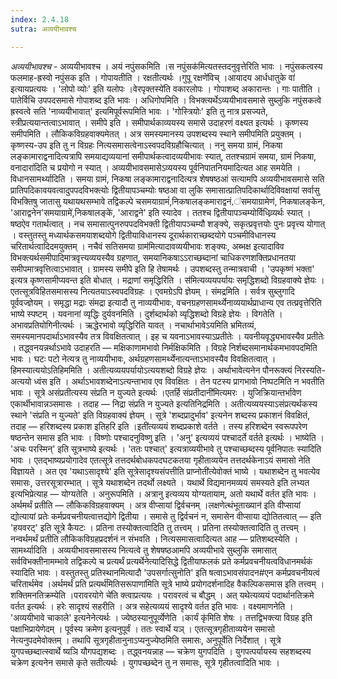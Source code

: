 ```yaml
---
index: 2.4.18
sutra: अव्ययीभावश्च

---
```

_अव्ययीभावश्च_ - अव्ययीभावश्च । अयं नपुंसकमिति ।स नपुंसक॑मित्यतस्तदनुवृत्तेरिति भावः । नपुंसकत्वस्य फलमाह-ह्रस्वो नपुंसक इति । गोपायतीति । रक्षतीत्यर्थः ।गुपू रक्षणे॑विच् ।आयादय आर्धधातुके वा॑ इत्यायप्रत्ययः । 'लोपो व्योः' इति यलोपः ।वेरपृक्तस्ये॑ति वकारलोपः । गोपाशब्द अकारान्तः । गाः पातीति । पातेर्विचि उपपदसमासे गोपाशब्द इति भावः । अधिगोपमिति । विभक्त्यर्थेऽव्ययीभावसमासे सुब्लुकि नपुंसकत्वे ह्रस्वत्वे सति 'नाव्ययीभावात्' इत्यमिपूर्वरूपमिति भावः । 'गोस्त्रियोः' इति तु नात्र प्रसज्यते, स्त्रीप्रत्ययान्तत्वाऽभावात् । समीपे इति । समीपार्थकाव्ययस्य समासे उदाहरणं वक्ष्यत इत्यर्थः । कृष्णस्य समीपमिति । लौकिकविग्रहवाक्यमेतत् । अत्र समस्यमानस्य उपशब्दस्य स्थाने समीपमिति प्रयुक्तम् । कृष्णस्य-उप इति तु न विग्रहः नित्यसमासत्वेनाऽस्वपदविग्रहौचित्यात् । ननु समया ग्रामं, निकषा लङ्कामाराद्वनादित्यत्रापि समयाद्यव्ययानां समीपार्थकत्वादव्ययीभावः स्यात्, ततश्चग्रामं समया, ग्रामं निकषा, वनादारा॑दिति च प्रयोगो न स्यात् । अव्ययीभावसमासेऽव्ययस्य पूर्वनिपातनियमादित्यत आह समयेति । विधानसामर्थ्यादिति । समया ग्रामं, निकषा लङ्कामाराद्वनादित्यत्र शेषषष्ठआं सत्यामपि अव्ययीभावसमासे सति प्रातिपदिकावयवत्वादुपपदविभक्त्योः द्वितीयापञ्चम्योः षष्ठआ वा लुकि समासात्प्रातिपदिकार्थादिविवक्षायां सर्वासु विभक्तिषु जातासु यथायथसम्भावे तद्विकल्पे चसमयाग्रामं॑,निकषालङ्कमाराद्वनं,॑समयाग्रामेण॑, निकषालङ्केन, 'आराद्वनेन'समयाग्रामे॑,निकषालङ्के॑, 'आराद्वने' इति स्यादेव । ततश्च द्वितीयापञ्चम्योर्विधिव्र्यर्थः स्यात् । षष्ठऐव गतार्थत्वात् । नच समासात्पुनरुपपदविभक्ती द्वितीयापञ्चम्यौ शङ्क्ये, सकृत्प्रवृत्तयोः पुनः प्रवृत्त्य योगात् । वस्तुतस्तु मध्यार्थकसमयाशब्दयोगे द्वितीयाविधानस्य दूरार्थकाराच्छब्दयोगे पञ्चमीविधानस्य चरितार्थत्वादिदमयुक्तम् । नचैवं सतिसमया ग्राम॑मित्यादावव्ययीभावः शङ्क्यः, अब्भक्ष इत्यादाविव विभक्त्यर्थसमीपादिमात्रवृत्त्यव्ययस्यैव ग्रहणात्, समयानिकषाऽऽराच्छब्दानां चाधिकरणशक्तिप्रधानतया समीपमात्रवृत्तित्वाऽभावात् । ग्रामस्य समीपे इति हि तेषामर्थः । उपशब्दस्तु तन्मात्रवाची । 'उपकृष्णं भक्ता' इत्यत्र कृष्णसामीप्यवन्त इति बोधात् । मद्राणां समृद्धिरिति ।	स॑मित्यव्ययपर्यायः समृद्धिशब्दो विग्रहवाक्ये ज्ञेयः । एतत्सूत्रविहितसमासस्य नित्यतयाऽस्वपदविग्रहः । एवमग्रेऽपि ज्ञेयम् । संमद्रमिति । सर्वत्र सुब्लुगादि पूर्ववज्ज्ञेयम् । समृद्धा मद्राः संमद्रा इत्यादौ तु नाव्ययीभावः, वचनग्रहणसामर्थ्येनाव्ययार्थप्राधान्य एव तत्प्रवृत्तेरिति भाष्ये स्पष्टम् । यवनानां व्यृद्धिः दुर्यवनमिति । दुर्शब्दार्थको व्यृद्धिशब्दो विग्रहे ज्ञेयः । विगतेति । अभावप्रतियोगिनीत्यर्थः । ऋद्धेरभावो व्यृद्धिरिति यावत् । नचार्थाभावेऽयमिति भ्रमितव्यं, समस्यमानपदार्थाऽभावस्यैव तत्र विवक्षितत्वात् । इह च यवनाऽभावस्याऽप्रतीतेः । यवनीयवृद्ध्यभावस्यैव प्रतीतेः । तद्ध्वनयन्नर्थाऽभावे उदाहरति — मक्षिकाणामभावो निर्मक्षिकमिति । विग्रहे निर्शब्दसमानार्थकमभावपदमिति भावः । घटः पटो नेत्यत्र तु नाव्ययीभावः, अर्थग्रहणसामर्थ्येनात्यन्ताऽभावस्यैव विवक्षितत्वात् । हिमस्यात्ययोऽतिहिममिति । अतीत्यव्ययपर्यायोऽत्ययशब्दो विग्रहे ज्ञेयः । अर्थाभावेत्यनेन पौनरूक्त्यं निरस्यति-अत्ययो ध्वंस इति । अर्थाऽभावशब्देनाऽत्यन्ताभाव एव विवक्षितः । तेन पटस्य प्रागभावो निष्पटमिति न भवतीति भावः । सूत्रे असंप्रतीत्यस्य संप्रति न युज्यते इत्यर्थः ।एतर्हि संप्रतीदानी॑मित्यमरः । युजिक्रियान्तर्भावेण एकार्थीभावान्नञ्समासः । तदाह — निद्रा संप्रति न युज्यते इत्यतिनिद्रमिति । अतीत्यव्ययस्याऽसंप्रत्यर्थकस्य स्थाने 'संप्रति न युज्यते' इति विग्रहवाक्यं ज्ञेयम् । सूत्रे 'शब्दप्रादुर्भाव' इत्यनेन शब्दस्य प्रकाशनं विवक्षितं, तदाह — हरिशब्दस्य प्रकाश इतिहरि इति ।इती॑त्यव्ययं शब्दप्रकाशे वर्तते । तस्य हरिशब्देन स्वरूपपरेण षष्ठन्तेन समास इति भावः । विष्णोः पश्चादनुविष्णु इति । 'अनु' इत्यव्ययं पश्चादर्ते वर्तते इत्यर्थः । भाष्येति । 'अचः परस्मिन्' इति सूत्रभाष्ये इत्यर्थः । 'ततः पश्चात्' इत्यत्राव्ययीभावे तु पश्चाच्छब्दस्य पूर्वनिपातः स्यादिति भावः । एतद्भाष्यप्रयोगादेव एतत्सूत्रे तत्तदर्थबोधकपदघटकतया गृहीताव्ययेन तत्तदर्थकेनाऽयं समासो नेति विज्ञायते । अत एव 'यथाऽसादृश्ये' इति सूत्रेसादृश्यसंपत्तीति प्राप्नोती॑त्येवोक्तं भाष्ये । यथाशब्देन तु भवत्येव समासः, उत्तरसूत्रारम्भात् । सूत्रे यथाशब्देन तदर्थो लक्ष्यते । यथार्थे विद्यमानमव्ययं समस्यते इति लभ्यत इत्यभिप्रेत्याह — योग्यतेति । अनुरूपमिति । अत्रानु इत्यव्यय योग्यतायाम्, अतो यथार्थे वर्तत इति भावः । अर्थमर्थं प्रतीति — लौकिकविग्रहवाक्यम् । अत्र वीप्सायां द्विर्वचनम् ।लक्षणेत्थंभूताख्यान॑ इति वीप्सायां द्योत्यायां प्रतेः कर्मप्रवचनीयत्वात्तद्योगे द्वितीया । समासे तु द्विर्वचनं न, समासेन वीप्साया द्योतितत्वात् — इति 'हयवरट्' इति सूत्रे कैयटः । प्रतिना तस्योक्तत्वादिति तु तत्त्वम् । प्रतिना तस्योक्तत्वादिति तु तत्त्वम् । नन्वर्थमर्थं प्रतीति लौकिकविग्रहप्रदर्शनं न संभवति । नित्यसमासत्वादित्यत आह — प्रतिशब्दस्येति । सामर्थ्यादिति । अव्ययीभावसमासस्य नित्यत्वे तु शेषषष्ठआमपि अव्ययीभावे सुब्लुकि समासात् सर्वविभक्तीनामम्भावे तद्विकल्पे च प्रत्यर्थं प्रत्यर्थेनेत्यादिसिद्धे द्वितीयाफलकं प्रते कर्मप्रवचनीयत्वविधानमर्थकं स्यादिति भावः । वस्तुतस्तु प्रतिस्थानमित्यादौ 'उपसर्गात्सुनोति' इति षत्वाऽभावसंपादन#एन कर्मप्रवचनीयत्वं चरितार्थमेव ।अर्थमर्थं प्रति प्रत्यर्थ॑मितिसरूपाणा॑मिति सूत्रे भाष्ये प्रयोगदर्शनादिह वैकल्पिकसमास इति तत्त्वम् । शक्तिमनतिक्रम्येति ।परावरयोगे चे॑ति क्त्वाप्रत्ययः । परावरत्वं च बौद्धम् । अत् यथेत्यव्ययं पदार्थानतिक्रमे वर्तत इत्यर्थः । हरेः सादृश्यं सहरीति । अत्र सहेत्यव्ययं सादृश्ये वर्तत इति भावः । वक्ष्यमाणनेति । 'अव्ययीभावे चाकाले' इत्यनेनेत्यर्थः । ज्येष्ठस्यानुपूर्व्येणेति ।कार्यं कृ॑मिति शेषः । तत्तद्विभक्त्या विग्रह इति पक्षाभिप्रायेणेदम् । पूर्वस्य क्रमेण इत्यनुपूर्वं । ततः स्वार्थे यञ् । एतत्सूत्रगृहीताव्ययेन समासो नेत्यनुपदमेवोक्तम् । तथापि सूत्रगृहीतानुनाऽप्यनुज्येष्ठमिति समासः, अनुपूर्वेति निर्देशात् । सूत्रे युगपच्छब्दात्स्वार्थे ष्यञि यौगपद्यशब्दः । तद्ध्वनयन्नाह — चक्रेण युगपदिति । युगपत्पर्यायस्य सहशब्दस्य चक्रेण इत्यनेन समासे कृते सतीत्यर्थः । युगपच्छब्देन तु न समासः, सूत्रे गृहीतत्वादिति भावः ।